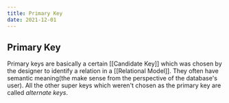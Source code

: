 ```yaml
---
title: Primary Key
date: 2021-12-01
---
```

## Primary Key
Primary keys are basically a certain [[Candidate Key]] which was chosen by the designer to identify a relation in a [[Relational Model]]. They often have semantic meaning(the make sense from the perspective of the database's user). All the other super keys which weren't chosen as the primary key are called *alternate keys*. 